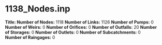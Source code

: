 # 1138_Nodes.inp
**Title:** 
**Number of Nodes:** 1118
**Number of Links:** 1126
**Number of Pumps:** 0
**Number of Weirs:** 0
**Number of Orifices:** 0
**Number of Outfalls:** 20
**Number of Storages:** 0
**Number of Outlets:** 0
**Number of Subcatchments:** 0
**Number of Raingages:** 0
